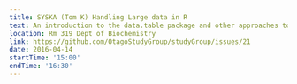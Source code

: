 ```yaml
---
title: SYSKA (Tom K) Handling Large data in R
text: An introduction to the data.table package and other approaches to large files
location: Rm 319 Dept of Biochemistry
link: https://github.com/OtagoStudyGroup/studyGroup/issues/21
date: 2016-04-14
startTime: '15:00'
endTime: '16:30'
---
```

